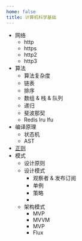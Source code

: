 ```yaml
---
home: false
title: 计算机科学基础
---
```


+ 网络
    + http
    + https
    + http2
    + http3
+ 算法
    + 算法复杂度
    + 链表
    + 排序
    + 数组 & 栈 & 队列
    + 递归
    + 斐波那契
    + Redis lru lfu
+ 编译原理
    + 状态机
    + AST
+ [正则](/FE-Foundation/计算机科学基础/正则)
+ 模式
    + 设计原则
    + 设计模式
        + 观察者 & 发布订阅
        + 单例
        + 策略
        + 
    + 架构模式
        + MVP
        + MVVM
        + MVP
        + Flux